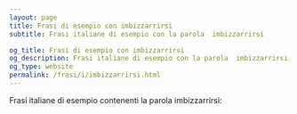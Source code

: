 ```yaml
---
layout: page
title: Frasi di esempio con imbizzarrirsi 
subtitle: Frasi italiane di esempio con la parola  imbizzarrirsi

og_title: Frasi di esempio con imbizzarrirsi 
og_description: Frasi italiane di esempio con la parola  imbizzarrirsi
og_type: website
permalink: /frasi/i/imbizzarrirsi.html
---
```


Frasi italiane di esempio contenenti la parola imbizzarrirsi:


